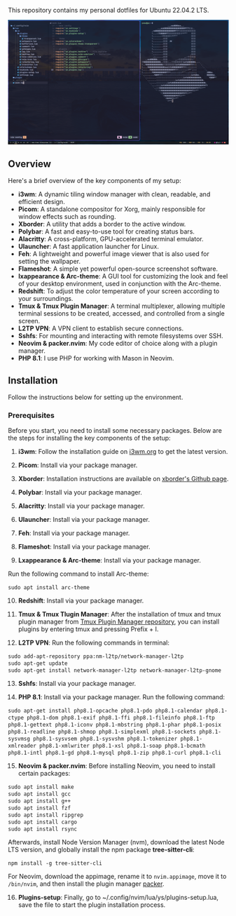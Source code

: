 This repository contains my personal dotfiles for Ubuntu 22.04.2 LTS.

![Preview](preview.png)

## Overview

Here's a brief overview of the key components of my setup:

- **i3wm**: A dynamic tiling window manager with clean, readable, and efficient design.
- **Picom**: A standalone compositor for Xorg, mainly responsible for window effects such as rounding.
- **Xborder**: A utility that adds a border to the active window.
- **Polybar**: A fast and easy-to-use tool for creating status bars.
- **Alacritty**: A cross-platform, GPU-accelerated terminal emulator.
- **Ulauncher**: A fast application launcher for Linux.
- **Feh**: A lightweight and powerful image viewer that is also used for setting the wallpaper.
- **Flameshot**: A simple yet powerful open-source screenshot software.
- **lxappearance & Arc-theme**: A GUI tool for customizing the look and feel of your desktop environment, used in conjunction with the Arc-theme.
- **Redshift**: To adjust the color temperature of your screen according to your surroundings.
- **Tmux & Tmux Plugin Manager**: A terminal multiplexer, allowing multiple terminal sessions to be created, accessed, and controlled from a single screen.
- **L2TP VPN**: A VPN client to establish secure connections.
- **Sshfs**: For mounting and interacting with remote filesystems over SSH.
- **Neovim & packer.nvim**: My code editor of choice along with a plugin manager.
- **PHP 8.1**: I use PHP for working with Mason in Neovim.

## Installation

Follow the instructions below for setting up the environment.

### Prerequisites

Before you start, you need to install some necessary packages. Below are the steps for installing the key components of the setup:

1. **i3wm**: Follow the installation guide on [i3wm.org](https://i3wm.org/docs/repositories.html) to get the latest version.
   
2. **Picom**: Install via your package manager.
   
3. **Xborder**: Installation instructions are available on [xborder's Github page](https://github.com/deter0/xborder).
   
4. **Polybar**: Install via your package manager.
   
5. **Alacritty**: Install via your package manager.
   
6. **Ulauncher**: Install via your package manager.
   
7. **Feh**: Install via your package manager.
   
8. **Flameshot**: Install via your package manager.
   
9. **Lxappearance & Arc-theme**: Install via your package manager. 

Run the following command to install Arc-theme:

```
sudo apt install arc-theme
```

10. **Redshift**: Install via your package manager.

11. **Tmux & Tmux Tlugin Manager**: After the installation of tmux and tmux plugin manager from [Tmux Plugin Manager repository](https://github.com/tmux-plugins/tpm), you can install plugins by entering tmux and pressing Prefix + I.

12. **L2TP VPN**: Run the following commands in terminal:

```
sudo add-apt-repository ppa:nm-l2tp/network-manager-l2tp
sudo apt-get update
sudo apt-get install network-manager-l2tp network-manager-l2tp-gnome
```

13. **Sshfs**: Install via your package manager.

14. **PHP 8.1**: Install via your package manager. Run the following command:

```
sudo apt-get install php8.1-opcache php8.1-pdo php8.1-calendar php8.1-ctype php8.1-dom php8.1-exif php8.1-ffi php8.1-fileinfo php8.1-ftp php8.1-gettext php8.1-iconv php8.1-mbstring php8.1-phar php8.1-posix php8.1-readline php8.1-shmop php8.1-simplexml php8.1-sockets php8.1-sysvmsg php8.1-sysvsem php8.1-sysvshm php8.1-tokenizer php8.1-xmlreader php8.1-xmlwriter php8.1-xsl php8.1-soap php8.1-bcmath php8.1-intl php8.1-gd php8.1-mysql php8.1-zip php8.1-curl php8.1-cli
```

15. **Neovim & packer.nvim**: Before installing Neovim, you need to install certain packages:

```
sudo apt install make
sudo apt install gcc
sudo apt install g++
sudo apt install fzf
sudo apt install ripgrep
sudo apt install cargo
sudo apt install rsync
```

Afterwards, install Node Version Manager (nvm), download the latest Node LTS version, and globally install the npm package **tree-sitter-cli**:

```
npm install -g tree-sitter-cli
```

For Neovim, download the appimage, rename it to `nvim.appimage`, move it to `/bin/nvim`, and then install the plugin manager [packer](https://github.com/wbthomason/packer.nvim).

16. **Plugins-setup**: Finally, go to ~/.config/nvim/lua/ys/plugins-setup.lua, save the file to start the plugin installation process.
